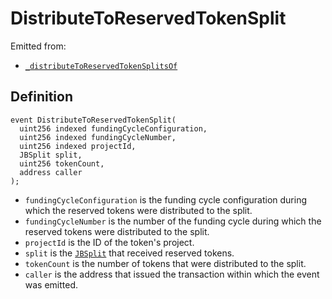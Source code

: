 # DistributeToReservedTokenSplit

Emitted from:

* [`_distributeToReservedTokenSplitsOf`](/protocol/api/contracts/or-controllers/jbcontroller/write/_distributetoreservedtokensplitsof.md)

## Definition

```solidity
event DistributeToReservedTokenSplit(
  uint256 indexed fundingCycleConfiguration,
  uint256 indexed fundingCycleNumber,
  uint256 indexed projectId,
  JBSplit split,
  uint256 tokenCount,
  address caller
);
```

* `fundingCycleConfiguration` is the funding cycle configuration during which the reserved tokens were distributed to the split.
* `fundingCycleNumber` is the number of the funding cycle during which the reserved tokens were distributed to the split.
* `projectId` is the ID of the token's project.
* `split` is the [`JBSplit`](/protocol/api/data-structures/jbsplit.md) that received reserved tokens.
* `tokenCount` is the number of tokens that were distributed to the split.
* `caller` is the address that issued the transaction within which the event was emitted.

